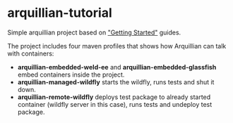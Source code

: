 arquillian-tutorial
===================

Simple arquillian project based on ["Getting Started"](http://arquillian.org/guides/) guides.

The project includes four maven profiles that shows how Arquillian can talk with containers:

* **arquillian-embedded-weld-ee** and **arquillian-embedded-glassfish** embed containers inside the project.
* **arquillian-managed-wildfly** starts the wildfly, runs tests and shut it down.
* **arquillian-remote-wildfly** deploys test package to already started container (wildfly server in this case), runs tests and undeploy test package.
